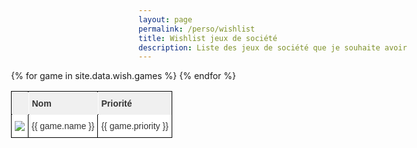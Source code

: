 ```yaml
---
layout: page
permalink: /perso/wishlist
title: Wishlist jeux de société
description: Liste des jeux de société que je souhaite avoir
---
```


<style type="text/css">
#tg-s8N2c{ width: 100%; }
.tg  {border-collapse:collapse;border-color:#ccc;border-spacing:0;}
.tg td{background-color:#fff;border-color:#ccc;border-style:solid;border-width:1px;color:#333;
  font-family:Arial, sans-serif;font-size:14px;overflow:hidden;padding:10px 5px;word-break:normal;}
.tg th{background-color:#f0f0f0;border-color:#ccc;border-style:solid;border-width:1px;color:#333;
  font-family:Arial, sans-serif;font-size:14px;font-weight:normal;overflow:hidden;padding:10px 5px;word-break:normal;}
.tg .tg-1sny{border-color:#000000;font-weight:bold;position:-webkit-sticky;position:sticky;text-align:left;top:-1px;
  vertical-align:top;will-change:transform}
.tg .tg-73oq{border-color:#000000;text-align:left;vertical-align:top}
.tg-sort-header::-moz-selection{background:0 0}
.tg-sort-header::selection{background:0 0}.tg-sort-header{cursor:pointer}
.tg-sort-header:after{content:'';float:right;margin-top:7px;border-width:0 5px 5px;border-style:solid;
  border-color:#404040 transparent;visibility:hidden}
.tg-sort-header:hover:after{visibility:visible}
.tg-sort-asc:after,.tg-sort-asc:hover:after,.tg-sort-desc:after{visibility:visible;opacity:.4}
.tg-sort-desc:after{border-bottom:none;border-width:5px 5px 0}@media screen and (max-width: 767px) {.tg {width: auto !important;}.tg col {width: auto !important;}.tg-wrap {overflow-x: auto;-webkit-overflow-scrolling: touch;}}</style>



<!--

## A acheter

<div class="tg-wrap"><table class="tg">
<thead>
  <tr>
    <th class="tg-c3ow1">Bluff</th>
    <th class="tg-c3ow1">Ambiance</th>
    <th class="tg-c3ow1">Jeux a 2</th>
    <th class="tg-c3ow1">Cooperatif</th>
    <th class="tg-c3ow1">Gros jeux</th>
  </tr>
</thead>
<tbody>
  <tr>
    <td class="tg-c3ow">Oriflamme</td>
    <td class="tg-c3ow">Splendor(Marvel ?)</td>
    <td class="tg-c3ow">7 Wonder Duel</td>
    <td class="tg-c3ow">Galèrapagos</td>
    <td class="tg-c3ow">Alchimistes</td>
  </tr>
  <tr>
    <td class="tg-c3ow">Avalon</td>
    <td class="tg-c3ow">Cryptide</td>
    <td class="tg-c3ow">Seasons</td>
    <td class="tg-c3ow">Tranquilité</td>
    <td class="tg-c3ow">Takenoko</td> 
  </tr>
  <tr>
    <td class="tg-c3ow">Complots (Deluxe)</td>
    <td class="tg-c3ow">Code Names</td>
    <td class="tg-c3ow">Mr.Jack</td>
    <td class="tg-c3ow">Pandemic</td>
    <td class="tg-c3ow">Res Arcana</td>
  </tr>
  <tr>
    <td class="tg-c3ow">Mascarades</td>
    <td class="tg-c3ow">Munchkin</td>
    <td class="tg-c3ow">Onitama</td>
    <td class="tg-c3ow">Cerbere</td>
    <td class="tg-c3ow">Clank</td>
  </tr>
  <tr>
    <td class="tg-c3ow">Mafia de Cuba</td>
    <td class="tg-c3ow">Service compris</td>
    <td class="tg-c3ow">Santorini</td>
    <td class="tg-c3ow">Yokai</td>
    <td class="tg-c3ow">Marrakech</td>
  </tr>
  <tr>
    <td class="tg-c3ow">Shadow Hunter</td>
    <td class="tg-c3ow">Troll et dragon</td>
    <td class="tg-c3ow">Shotten totten</td>
    <td class="tg-c3ow">Rescue Polar Bears</td>
    <td class="tg-c3ow">Barrage</td>
  </tr>
</tbody>
</table></div>


1. Alchimistes
2. Takenoko
3. Res Arcana
4. 7 Wonder Duel
5. Oriflamme
6. Galèrapagos
7. Splendor
8. Avalon
9. Complots
10. Clank : Les aventuriers du deck-building
11. Mr.Jack
12. Mascarades
13. Pandemic
14. Seasons
15. Tranquilité
16. Cryptide
17. Marrakech
18. Mafia de Cuba
19. Cerbere
20. Shadow Hunter
21. Yokai
22. Code Names
23. Munchkin
24. Santorini
25. Service compris
26. Barrage
27. Troll et dragon
28. Onitama
29. Shotten totten
30. Rescue Polar Bears
-->

<div class="tg-wrap" style="width:95%; position:absolute; left:2.5%; padding-bottom: 50px;"><table id="tg-s8N2c" class="tg">
<thead>
  <tr>
    <th class="tg-1sny"></th>
    <th class="tg-1sny">Nom</th>
    <th class="tg-1sny">Priorité</th>
  </tr>
</thead>
<tbody>
  {% for game in site.data.wish.games %}
    <tr>
      <td class="tg-73oq"><a href="{{ game.url }}"><img src="{{ game.thumbnail }}"></a></td>
      <td class="tg-73oq">{{ game.name }}</td>
      <td class="tg-73oq">{{ game.priority }}</td>
    </tr>
  {% endfor %}
</tbody>
</table></div>
<!--
<div class="tg-wrap" style="width:95%; position:absolute; left:2.5%; padding-bottom: 50px;"><table id="tg-s8N2c" class="tg">
<thead>
  <tr>
    <th class="tg-1sny">Nom</th>
    <th class="tg-1sny">Durée</th>
    <th class="tg-1sny">Minimum de Joueurs</th>
    <th class="tg-1sny">Maximum de Joueurs</th>
    <th class="tg-1sny">Nombre de Joueurs Ideal</th>
    <th class="tg-1sny">Age</th>
    <th class="tg-1sny">Complexité (de BGG)</th>
    <th class="tg-1sny">Emplacement</th>
    <th class="tg-1sny">Informations suplémentaires</th>
  </tr>
</thead>
<tbody>
  {% for game in site.data.boardgames.games %}
    <tr>
      <td class="tg-73oq">{{ game.name }}</td>
      <td class="tg-73oq">{{ game.duration }}</td>
      <td class="tg-73oq">{{ game.minPlayer }}</td>
      <td class="tg-73oq">{{ game.maxPlayer }}</td>
      <td class="tg-73oq">{{ game.bestPlayer }}</td>
      <td class="tg-73oq">{{ game.age }}</td>
      <td class="tg-73oq">{{ game.complexity }}</td>
      <td class="tg-73oq">{{ game.storage }}</td>
      <td class="tg-73oq">{{ game.infos }}</td>
    </tr>
  {% endfor %}
</tbody>
</table></div>-->
<script charset="utf-8">var TGSort=window.TGSort||function(n){"use strict";function r(n){return n?n.length:0}function t(n,t,e,o=0){for(e=r(n);o<e;++o)t(n[o],o)}function e(n){return n.split("").reverse().join("")}function o(n){var e=n[0];return t(n,function(n){for(;!n.startsWith(e);)e=e.substring(0,r(e)-1)}),r(e)}function u(n,r,e=[]){return t(n,function(n){r(n)&&e.push(n)}),e}var a=parseFloat;function i(n,r){return function(t){var e="";return t.replace(n,function(n,t,o){return e=t.replace(r,"")+"."+(o||"").substring(1)}),a(e)}}var s=i(/^(?:\s*)([+-]?(?:\d+)(?:,\d{3})*)(\.\d*)?$/g,/,/g),c=i(/^(?:\s*)([+-]?(?:\d+)(?:\.\d{3})*)(,\d*)?$/g,/\./g);function f(n){var t=a(n);return!isNaN(t)&&r(""+t)+1>=r(n)?t:NaN}function d(n){var e=[],o=n;return t([f,s,c],function(u){var a=[],i=[];t(n,function(n,r){r=u(n),a.push(r),r||i.push(n)}),r(i)<r(o)&&(o=i,e=a)}),r(u(o,function(n){return n==o[0]}))==r(o)?e:[]}function v(n){if("TABLE"==n.nodeName){for(var a=function(r){var e,o,u=[],a=[];return function n(r,e){e(r),t(r.childNodes,function(r){n(r,e)})}(n,function(n){"TR"==(o=n.nodeName)?(e=[],u.push(e),a.push(n)):"TD"!=o&&"TH"!=o||e.push(n)}),[u,a]}(),i=a[0],s=a[1],c=r(i),f=c>1&&r(i[0])<r(i[1])?1:0,v=f+1,p=i[f],h=r(p),l=[],g=[],N=[],m=v;m<c;++m){for(var T=0;T<h;++T){r(g)<h&&g.push([]);var C=i[m][T],L=C.textContent||C.innerText||"";g[T].push(L.trim())}N.push(m-v)}t(p,function(n,t){l[t]=0;var a=n.classList;a.add("tg-sort-header"),n.addEventListener("click",function(){var n=l[t];!function(){for(var n=0;n<h;++n){var r=p[n].classList;r.remove("tg-sort-asc"),r.remove("tg-sort-desc"),l[n]=0}}(),(n=1==n?-1:+!n)&&a.add(n>0?"tg-sort-asc":"tg-sort-desc"),l[t]=n;var i,f=g[t],m=function(r,t){return n*f[r].localeCompare(f[t])||n*(r-t)},T=function(n){var t=d(n);if(!r(t)){var u=o(n),a=o(n.map(e));t=d(n.map(function(n){return n.substring(u,r(n)-a)}))}return t}(f);(r(T)||r(T=r(u(i=f.map(Date.parse),isNaN))?[]:i))&&(m=function(r,t){var e=T[r],o=T[t],u=isNaN(e),a=isNaN(o);return u&&a?0:u?-n:a?n:e>o?n:e<o?-n:n*(r-t)});var C,L=N.slice();L.sort(m);for(var E=v;E<c;++E)(C=s[E].parentNode).removeChild(s[E]);for(E=v;E<c;++E)C.appendChild(s[v+L[E-v]])})})}}n.addEventListener("DOMContentLoaded",function(){for(var t=n.getElementsByClassName("tg"),e=0;e<r(t);++e)try{v(t[e])}catch(n){}})}(document)</script>